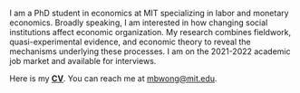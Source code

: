 I am a PhD student in economics at MIT specializing in labor and monetary economics. Broadly speaking, I am interested in how changing social institutions affect economic organization. My research combines fieldwork, quasi-experimental evidence, and economic theory to reveal the mechanisms underlying these processes. I am on the 2021-2022 academic job market and available for interviews. 

Here is my __[CV](http://economics.mit.edu/grad/mbwong/cv)__. You can reach me at [mbwong@mit.edu](mbwong@mit.edu). 
